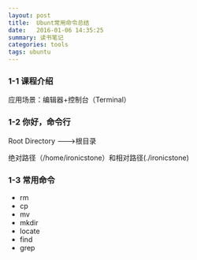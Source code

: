 ```yaml
---
layout: post 
title:  Ubunt常用命令总结
date:   2016-01-06 14:35:25
summary: 读书笔记
categories: tools
tags: ubuntu
---
```


### 1-1 课程介绍
应用场景：编辑器+控制台（Terminal）

### 1-2 你好，命令行

Root Directory --->根目录

绝对路径（/home/ironicstone）和相对路径(./ironicstone)

### 1-3 常用命令

- rm
- cp
- mv
- mkdir
- locate
- find
- grep




